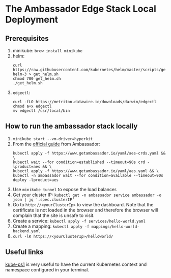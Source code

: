 # The Ambassador Edge Stack Local Deployment
## Prerequisites 
1. minikube: `brew install minikube`
2. helm: 
	```
	curl https://raw.githubusercontent.com/kubernetes/helm/master/scripts/get-helm-3 > get_helm.sh
	chmod 700 get_helm.sh
	./get_helm.sh
	```
3. `edgectl`:
	```
	curl -fLO https://metriton.datawire.io/downloads/darwin/edgectl
	chmod a+x edgectl
	mv edgectl /usr/local/bin
	```

## How to run the ambassador stack locally
1. `minikube start --vm-driver=hyperkit`
2. From the [official guide](https://www.getambassador.io/user-guide/getting-started/#install-the-ambassador-edge-stack) from Ambassador:
	```
	kubectl apply -f https://www.getambassador.io/yaml/aes-crds.yaml && \
	kubectl wait --for condition=established --timeout=90s crd -lproduct=aes && \
	kubectl apply -f https://www.getambassador.io/yaml/aes.yaml && \
	kubectl -n ambassador wait --for condition=available --timeout=90s deploy -lproduct=aes
	```
3. Use `minikube tunnel` to expose the load balancer.
4. Get your cluster IP: `kubectl get -n ambassador service ambassador -o json | jq '.spec.clusterIP'`
5. Go to `http://<yourClusterIp>` to view the dashboard. Note that the certificate is not loaded in the browser and therefore the browser will complain that the site is unsafe to visit.
6. Create a service: `kubectl apply -f services/hello-world.yaml`
7. Create a mapping: `kubectl apply -f mappings/hello-world-backend.yaml`
8. `curl -lK https://<yourClusterIp>/helloworld/`

## Useful links
[kube-ps1](https://github.com/jonmosco/kube-ps1) is very useful to have the current Kubernetes context and namespace configured in your terminal.
